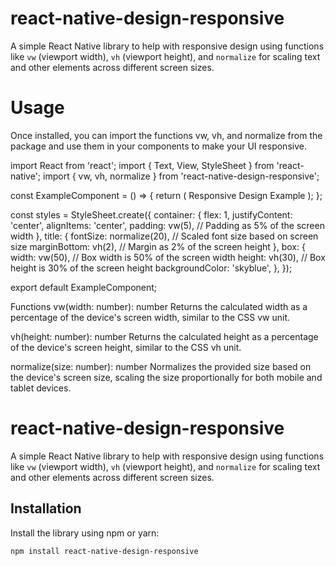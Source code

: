 # react-native-design-responsive

A simple React Native library to help with responsive design using functions like `vw` (viewport width), `vh` (viewport height), and `normalize` for scaling text and other elements across different screen sizes.

# Usage
Once installed, you can import the functions vw, vh, and normalize from the package and use them in your components to make your UI responsive.

import React from 'react';
import { Text, View, StyleSheet } from 'react-native';
import { vw, vh, normalize } from 'react-native-design-responsive';

const ExampleComponent = () => {
  return (
    <View style={styles.container}>
      <Text style={styles.title}>Responsive Design Example</Text>
      <View style={styles.box} />
    </View>
  );
};

const styles = StyleSheet.create({
  container: {
    flex: 1,
    justifyContent: 'center',
    alignItems: 'center',
    padding: vw(5), // Padding as 5% of the screen width
  },
  title: {
    fontSize: normalize(20), // Scaled font size based on screen size
    marginBottom: vh(2), // Margin as 2% of the screen height
  },
  box: {
    width: vw(50), // Box width is 50% of the screen width
    height: vh(30), // Box height is 30% of the screen height
    backgroundColor: 'skyblue',
  },
});

export default ExampleComponent;


Functions
vw(width: number): number
Returns the calculated width as a percentage of the device's screen width, similar to the CSS vw unit.

vh(height: number): number
Returns the calculated height as a percentage of the device's screen height, similar to the CSS vh unit.

normalize(size: number): number
Normalizes the provided size based on the device's screen size, scaling the size proportionally for both mobile and tablet devices.


# react-native-design-responsive

A simple React Native library to help with responsive design using functions like `vw` (viewport width), `vh` (viewport height), and `normalize` for scaling text and other elements across different screen sizes.

## Installation

Install the library using npm or yarn:

```bash
npm install react-native-design-responsive


